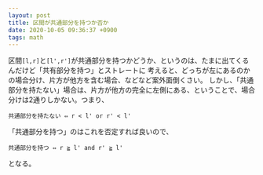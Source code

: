 ```yaml
---
layout: post
title: 区間が共通部分を持つか否か
date: 2020-10-05 09:36:37 +0900
tags: math
---
```


区間`[l,r]`と`[l',r']`が共通部分を持つかどうか、というのは、たまに出てくるんだけど「共有部分を持つ」とストレートに
考えると、どっちが左にあるのかの場合分け、片方が他方を含む場合、などなど案外面倒くさい。
しかし、「共通部分を持たない」場合は、片方が他方の完全に左側にある、ということで、場合分けは2通りしかない。つまり、

```
共通部分を持たない ⇔ r < l' or r' < l'
```

「共通部分を持つ」のはこれを否定すれば良いので、

```
共通部分を持つ ⇔ r ≧ l' and r' ≧ l'
```

となる。
